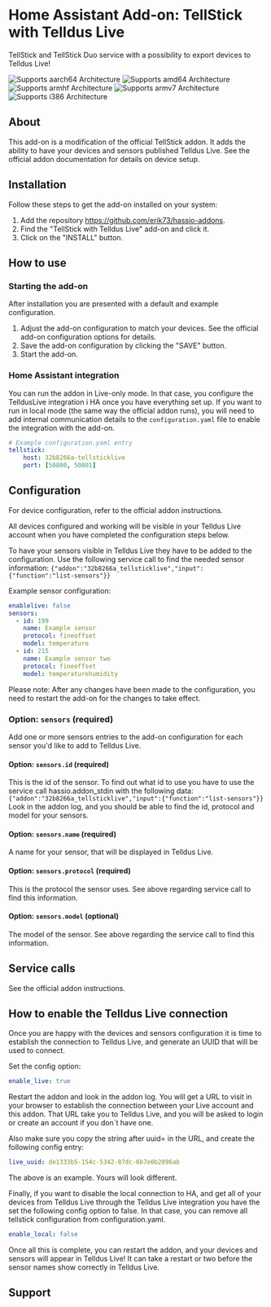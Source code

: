 # Home Assistant Add-on: TellStick with Telldus Live

 TellStick and TellStick Duo service with a possibility to export devices to Telldus Live!

 ![Supports aarch64 Architecture][aarch64-shield] ![Supports amd64 Architecture][amd64-shield] ![Supports armhf Architecture][armhf-shield] ![Supports armv7 Architecture][armv7-shield] ![Supports i386 Architecture][i386-shield]

 ## About

 This add-on is a modification of the official TellStick addon. 
 It adds the ability to have your devices and sensors published Telldus Live. 
 See the official addon documentation for details on device setup. 

 ## Installation

 Follow these steps to get the add-on installed on your system:
 1. Add the repository https://github.com/erik73/hassio-addons. 
 2. Find the "TellStick with Telldus Live" add-on and click it.
 3. Click on the "INSTALL" button.

 ## How to use

 ### Starting the add-on

 After installation you are presented with a default and example configuration.

 1. Adjust the add-on configuration to match your devices. See the official add-on
    configuration options for details.
 2. Save the add-on configuration by clicking the "SAVE" button.
 3. Start the add-on.

 ### Home Assistant integration

 You can run the addon in Live-only mode. In that case, you configure the TelldusLive integration i HA once you have everything set up.
 If you want to run in local mode (the same way the official addon runs), you will need to add internal communication details to the `configuration.yaml`
 file to enable the integration with the add-on.

 ```yaml
 # Example configuration.yaml entry
 tellstick:
     host: 32b8266a-tellsticklive
     port: [50800, 50801]
 ```


 ## Configuration

 For device configuration, refer to the official addon instructions.

 All devices configured and working will be visible in your Telldus Live account when you have completed the
 configuration steps below.

 To have your sensors visible in Telldus Live they have to be added to the configuration.
 Use the following service call to find the needed sensor information:
 `{"addon":"32b8266a_tellsticklive","input":{"function":"list-sensors"}}`

 Example sensor configuration:

 ```yaml
 enablelive: false
 sensors:
   - id: 199
     name: Example sensor
     protocol: fineoffset
     model: temperature
   - id: 215
     name: Example sensor two
     protocol: fineoffset
     model: temperaturehumidity
 ```

 Please note: After any changes have been made to the configuration,
 you need to restart the add-on for the changes to take effect.

 ### Option: `sensors` (required)

 Add one or more sensors entries to the add-on configuration for each
 sensor you'd like to add to Telldus Live.

 #### Option: `sensors.id` (required)

 This is the id of the sensor. To find out what id to use you have to use the service call hassio.addon_stdin with the following data:
 `{"addon":"32b8266a_tellsticklive","input":{"function":"list-sensors"}}`
 Look in the addon log, and you should be able to find the id, protocol and model for your sensors.

 #### Option: `sensors.name` (required)

 A name for your sensor, that will be displayed in Telldus Live.

 #### Option: `sensors.protocol` (required)

 This is the protocol the sensor uses. See above regarding service call to find this information.

 #### Option: `sensors.model` (optional)

 The model of the sensor. See above regarding the service call to find this information.

 ## Service calls

 See the official addon instructions.

 ## How to enable the Telldus Live connection

 Once you are happy with the devices and sensors configuration it is time to establish
 the connection to Telldus Live, and generate an UUID that will be used to connect.

 Set the config option:

 ```yaml
 enable_live: true
 ```

 Restart the addon and look in the addon log. 
 You will get a URL to visit in your browser to establish the connection
 between your Live account and this addon.
 That URL take you to Telldus Live, and you will be asked to login or create an account 
 if you don´t have one.

 Also make sure you copy the string after uuid= in the URL, and create the following config entry:

 ```yaml
 live_uuid: de1333b5-154c-5342-87dc-6b7e0b2096ab
 ```

 The above is an example. Yours will look different.

 Finally, if you want to disable the local connection to HA, and get all of your devices from Telldus Live through the Telldus Live integration
 you have the set the following config option to false. In that case, you can remove all tellstick configuration from configuration.yaml.
 ```yaml
 enable_local: false
 ```

 Once all this is complete, you can restart the addon, and your devices and sensors will appear
 in Telldus Live!
 It can take a restart or two before the sensor names show correctly in Telldus Live.


 ## Support

 [aarch64-shield]: https://img.shields.io/badge/aarch64-yes-green.svg
 [amd64-shield]: https://img.shields.io/badge/amd64-yes-green.svg
 [armhf-shield]: https://img.shields.io/badge/armhf-yes-green.svg
 [armv7-shield]: https://img.shields.io/badge/armv7-yes-green.svg
 [conf]: http://developer.telldus.com/wiki/TellStick_conf
 [i386-shield]: https://img.shields.io/badge/i386-yes-green.svg
 [issue]: https://github.com/erik73/addon-tellsticklive/issues
 [protocol-list]: http://developer.telldus.com/wiki/TellStick_conf
 [repository]: https://github.com/erik73/hassio-addons